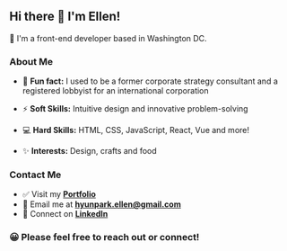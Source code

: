 ## Hi there 👋 I'm Ellen!

📍 I'm a front-end developer based in Washington DC.
<!--
**ellen3128/ellen3128** is a ✨ _special_ ✨ repository because its `README.md` (this file) appears on your GitHub profile.

Here are some ideas to get you started:

- 🔭 I’m currently working on ...
- 🌱 I’m currently learning ...
- 👯 I’m looking to collaborate on ...
- 🤔 I’m looking for help with ...
- 💬 Ask me about ...
- 📫 How to reach me: ...
- 😄 Pronouns: ...
- ⚡ Fun fact: ...
-->

### About Me

- 🔖 **Fun fact:** I used to be a former corporate strategy consultant and a registered lobbyist for an international corporation 

- ⚡ **Soft Skills:** Intuitive design and innovative problem-solving 

- 💻 **Hard Skills:** HTML, CSS, JavaScript, React, Vue and more! 

- ✨ **Interests:** Design, crafts and food

### Contact Me 

- ✅ Visit my **[Portfolio](https://ellenpark.netlify.app/)**
- 📧 Email me at **[hyunpark.ellen@gmail.com](mailto:hyunpark.ellen@gmail.com)**
- 🔗 Connect on **[LinkedIn](https://www.linkedin.com/in/hyunellenpark1)**

### 😀 Please feel free to reach out or connect!
